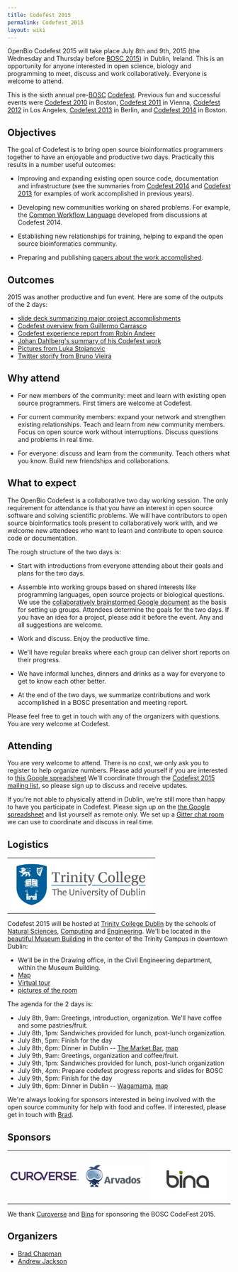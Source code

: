 ```yaml
---
title: Codefest 2015
permalink: Codefest_2015
layout: wiki
---
```


OpenBio Codefest 2015 will take place July 8th and 9th, 2015 (the
Wednesday and Thursday before [BOSC 2015](BOSC_2015 "wikilink")) in
Dublin, Ireland. This is an opportunity for anyone interested in open
science, biology and programming to meet, discuss and work
collaboratively. Everyone is welcome to attend.

This is the sixth annual pre-[BOSC](BOSC "wikilink")
[Codefest](Codefest "wikilink"). Previous fun and successful events were
[Codefest 2010](Codefest_2010 "wikilink") in Boston, [Codefest
2011](Codefest_2011 "wikilink") in Vienna, [Codefest
2012](Codefest_2012 "wikilink") in Los Angeles, [Codefest
2013](Codefest_2013 "wikilink") in Berlin, and [Codefest
2014](Codefest_2014 "wikilink") in Boston.

## Objectives

The goal of Codefest is to bring open source bioinformatics programmers
together to have an enjoyable and productive two days. Practically this
results in a number useful outcomes:

- Improving and expanding existing open source code, documentation and
  infrastructure (see the summaries from [Codefest
  2014](https://docs.google.com/presentation/d/114yvrK0Veasc_ns_rg484j2xxRi1h7wNlU2XKONuUqY/edit)
  and [Codefest
  2013](http://bcb.io/2013/07/18/summary-from-bioinformatics-open-science-codefest-2013-tools-infrastructure-standards-and-visualization/)
  for examples of work accomplished in previous years).

<!-- -->

- Developing new communities working on shared problems. For example,
  the [Common Workflow
  Language](https://groups.google.com/forum/#!forum/common-workflow-language)
  developed from discussions at Codefest 2014.

<!-- -->

- Establishing new relationships for training, helping to expand the
  open source bioinformatics community.

<!-- -->

- Preparing and publishing [papers about the work
  accomplished](http://www.biomedcentral.com/1471-2105/15/S14/S7).

## Outcomes

2015 was another productive and fun event. Here are some of the outputs
of the 2 days:

- [slide deck summarizing major project
  accomplishments](https://docs.google.com/presentation/d/1MVRIQWyg3KPuK5Fqa6A_9bvgQ1AlU7LIU_S4ldDZ96k/edit?usp=sharing)
- [Codefest overview from Guillermo
  Carrasco](http://mussol.org/2015/07/11/codefest-and-bosc-2015-lots-of-workflows-and-docker/)
- [Codefest experience report from Robin
  Andeer](http://www.robinandeer.com/blog/2015/07/08/bosc-codefest-2015/)
- [Johan Dahlberg's summary of his Codefest
  work](http://uppsala-bioinformatics.se/thoughts/?p=61)
- [Pictures from Luka
  Stojanovic](https://drive.google.com/folderview?id=0B8ns4TUYMoKLfnZBM09GSDNpQzNpdVJfbXpmMHhoYkhXblNWenRsRDJ0OURsUVRSUUszQUk&usp=sharing)
- [Twitter storify from Bruno
  Vieira](https://storify.com/bmpvieira/dublin-conferences)

## Why attend

- For new members of the community: meet and learn with existing open
  source programmers. First timers are welcome at Codefest.

<!-- -->

- For current community members: expand your network and strengthen
  existing relationships. Teach and learn from new community members.
  Focus on open source work without interruptions. Discuss questions and
  problems in real time.

<!-- -->

- For everyone: discuss and learn from the community. Teach others what
  you know. Build new friendships and collaborations.

## What to expect

The OpenBio Codefest is a collaborative two day working session. The
only requirement for attendance is that you have an interest in open
source software and solving scientific problems. We will have
contributors to open source bioinformatics tools present to
collaboratively work with, and we welcome new attendees who want to
learn and contribute to open source code or documentation.

The rough structure of the two days is:

- Start with introductions from everyone attending about their goals and
  plans for the two days.

<!-- -->

- Assemble into working groups based on shared interests like
  programming languages, open source projects or biological questions.
  We use the [collaboratively brainstormed Google
  document](https://docs.google.com/document/d/1BJ_l4LG_RiCukJaDSkK4-_apr2nBtFr4gUYQHo1HeVQ/edit)
  as the basis for setting up groups. Attendees determine the goals for
  the two days. If you have an idea for a project, please add it before
  the event. Any and all suggestions are welcome.

<!-- -->

- Work and discuss. Enjoy the productive time.

<!-- -->

- We'll have regular breaks where each group can deliver short reports
  on their progress.

<!-- -->

- We have informal lunches, dinners and drinks as a way for everyone to
  get to know each other better.

<!-- -->

- At the end of the two days, we summarize contributions and work
  accomplished in a BOSC presentation and meeting report.

Please feel free to get in touch with any of the organizers with
questions. You are very welcome at Codefest.

## Attending

You are very welcome to attend. There is no cost, we only ask you to
register to help organize numbers. Please add yourself if you are
interested to [this Google
spreadsheet](https://docs.google.com/spreadsheets/d/1STl3x-KcInCxpGBgBHDz2C_LvrudXDe1X9d68NpH0Tk/edit?usp=sharing)
We'll coordinate through the [Codefest 2015 mailing
list](https://groups.google.com/forum/?fromgroups#!forum/openbio-codefest-2015),
so please sign up to discuss and receive updates.

If you're not able to physically attend in Dublin, we're still more than
happy to have you participate in Codefest. Please sign up on the [the
Google
spreadsheet](https://docs.google.com/spreadsheets/d/1STl3x-KcInCxpGBgBHDz2C_LvrudXDe1X9d68NpH0Tk/edit?usp=sharing)
and list yourself as remote only. We set up a [Gitter chat
room](https://gitter.im/chapmanb/obf-codefest) we can use to coordinate
and discuss in real time.

## Logistics

<table>
<tbody>
<tr class="odd">
<td>
<img src="TCDTrimmed.png" title="Trinity College Dublin" width="320" />
</td>
</tr>
</tbody>
</table>

Codefest 2015 will be hosted at [Trinity College
Dublin](http://www.tcd.ie/) by the schools of [Natural
Sciences](http://naturalscience.tcd.ie/),
[Computing](https://www.scss.tcd.ie/) and
[Engineering](http://www.tcd.ie/Engineering/). We'll be located in the
[beautiful Museum
Building](https://www.google.ie/search?q=museum+building+tcd&safe=off&espv=2&biw=1280&bih=963&tbm=isch&tbo=u&source=univ&sa=X&ei=hTeJVduLKeip7AbF55PQBA&ved=0CD4QsAQ)
in the center of the Trinity Campus in downtown Dublin:

- We'll be in the Drawing office, in the Civil Engineering department,
  within the Museum Building.
- [Map](https://www.google.ie/maps/place/Museum+Bldg,+Trinity+College+Dublin,+Dublin/@53.3434376,-6.2546054,17z/data=!4m2!3m1!1s0x48670e9a9223bbc3:0x8004c87f5b97e752)
- [Virtual tour](http://www.tcd.ie/virtualtour/civilengineering/)
- [pictures of the
  room](https://drive.google.com/folderview?id=0Bwxg-o4ZmoZ4eUJaLVZpc0N3Zjg&usp=sharing)

The agenda for the 2 days is:

- July 8th, 9am: Greetings, introduction, organization. We'll have
  coffee and some pastries/fruit.
- July 8th, 1pm: Sandwiches provided for lunch, post-lunch organization.
- July 8th, 5pm: Finish for the day
- July 8th, 6pm: Dinner in Dublin -- [The Market
  Bar](http://marketbar.ie/), [map](http://marketbar.ie/node/31)
- July 9th, 9am: Greetings, organization and coffee/fruit.
- July 9th, 1pm: Sandwiches provided for lunch, post-lunch organization
- July 9th, 4pm: Prepare codefest progress reports and slides for BOSC
- July 9th, 5pm: Finish for the day
- July 9th, 6pm: Dinner in Dublin --
  [Wagamama](http://www.wagamama.ie/restaurants/dublin-south-king-street),
  [map](https://www.google.ie/maps/place/Wagamama/@53.3412563,-6.262336,17z/data=!4m2!3m1!1s0x48670e9c2dee159d:0x351b0efa3ccd6309)

We're always looking for sponsors interested in being involved with the
open source community for help with food and coffee. If interested,
please get in touch with [Brad](https://github.com/chapmanb).

## Sponsors

<table>
<tbody>
<tr class="odd">
<td>
<a href="https://curoverse.com">
<img src="Curoverse_logo.png" title="Curoverse logo" width="175" />
</a>
</td>
<td>
<a href="https://arvados.org/">
<img src="Arvados.png" title="Arvados logo" width="150" />
</a>
</td>
<td>
<a href="http://www.bina.org/">
<img src="Bina_logo.png" title="Bina logo" width="200" />
</a>
</td>
</tr>
</tbody>
</table>

We thank [Curoverse](https://curoverse.com) and
[Bina](http://www.bina.org) for sponsoring the BOSC CodeFest 2015.

## Organizers

- [Brad Chapman](http://bcb.io/)
- [Andrew
  Jackson](http://www.tcd.ie/Zoology/research/research/theoretical/andrewjackson.php)
